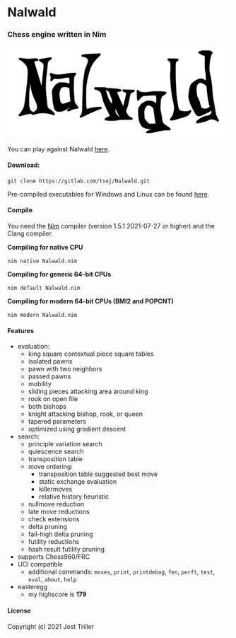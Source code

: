 # Nalwald
### Chess engine written in Nim
![](./logo.svg)

You can play against Nalwald [here](https://lichess.org/@/squared-chess).
#### Download:
```
git clone https://gitlab.com/tsoj/Nalwald.git
```
Pre-compiled executables for Windows and Linux can be found [here](https://gitlab.com/tsoj/Nalwald/-/releases).
#### Compile

You need the [Nim](https://nim-lang.org/) compiler (version 1.5.1 2021-07-27 or higher) and the Clang compiler.

**Compiling for native CPU**
```
nim native Nalwald.nim
```

**Compiling for generic 64-bit CPUs**
```
nim default Nalwald.nim
```

**Compiling for modern 64-bit CPUs (BMI2 and POPCNT)**
```
nim modern Nalwald.nim
```

#### Features

- evaluation:
  - king square contextual piece square tables
  - isolated pawns
  - pawn with two neighbors
  - passed pawns
  - mobility
  - sliding pieces attacking area around king
  - rook on open file
  - both bishops
  - knight attacking bishop, rook, or queen
  - tapered parameters
  - optimized using gradient descent
- search:
  - principle variation search
  - quiescence search
  - transposition table
  - move ordering:
    - transposition table suggested best move
    - static exchange evaluation
    - killermoves
    - relative history heuristic
  - nullmove reduction
  - late move reductions
  - check extensions
  - delta pruning
  - fail-high delta pruning
  - futility reductions
  - hash result futility pruning
- supports Chess960/FRC
- UCI compatible
  - additional commands: `moves`, `print`, `printdebug`, `fen`, `perft`, `test`, `eval`, `about`, `help`
- easteregg
  - my highscore is **179**


#### License

Copyright (c) 2021 Jost Triller
